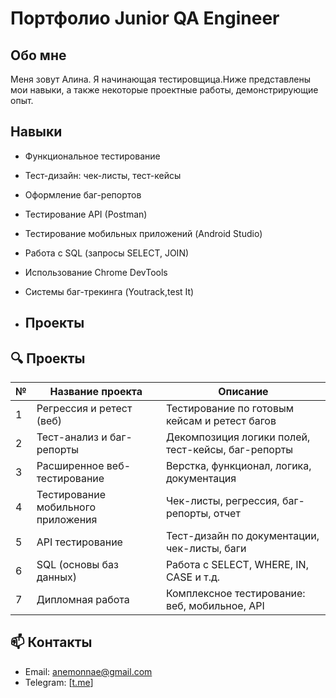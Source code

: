 # Портфолио Junior QA Engineer

## Обо мне
Меня зовут Алина. Я начинающая тестировщица.Ниже представлены мои навыки, а также некоторые проектные работы, демонстрирующие опыт.

## Навыки
- Функциональное тестирование
- Тест-дизайн: чек-листы, тест-кейсы
- Оформление баг-репортов
- Тестирование API (Postman)
- Тестирование мобильных приложений (Android Studio)
- Работа с SQL (запросы SELECT, JOIN)
- Использование Chrome DevTools
- Системы баг-трекинга (Youtrack,test It)

- ## Проекты
## 🔍 Проекты

| №  | Название проекта                   | Описание |
|----|------------------------------------|----------|
| 1  | Регрессия и ретест (веб)           | Тестирование по готовым кейсам и ретест багов |
| 2  | Тест-анализ и баг-репорты          | Декомпозиция логики полей, тест-кейсы, баг-репорты |
| 3  | Расширенное веб-тестирование       | Верстка, функционал, логика, документация |
| 4  | Тестирование мобильного приложения | Чек-листы, регрессия, баг-репорты, отчет |
| 5  | API тестирование                   | Тест-дизайн по документации, чек-листы, баги |
| 6  | SQL (основы баз данных)            | Работа с SELECT, WHERE, IN, CASE и т.д. |
| 7  | Дипломная работа                   | Комплексное тестирование: веб, мобильное, API |

## 📫 Контакты

- Email: anemonnae@gmail.com
- Telegram: [[t.me](https://t.me/gideonnae)]
